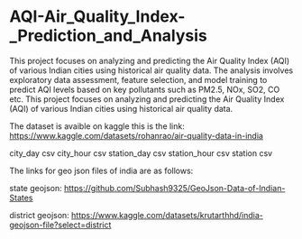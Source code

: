 # AQI-Air_Quality_Index-_Prediction_and_Analysis
This project focuses on analyzing and predicting the Air Quality Index (AQI) of various Indian cities using historical air quality data. The analysis involves exploratory data assessment, feature selection, and model training to predict AQI levels based on key pollutants such as PM2.5, NOx, SO2, CO etc. 
This project focuses on analyzing and predicting the Air Quality Index (AQI) of various Indian cities using historical air quality data.

The dataset is avaible on kaggle this is the link: https://www.kaggle.com/datasets/rohanrao/air-quality-data-in-india

city_day csv
city_hour csv
station_day csv
station_hour csv
station csv

The links for geo json files of india are as follows:

state geojson: https://github.com/Subhash9325/GeoJson-Data-of-Indian-States

district geojson: https://www.kaggle.com/datasets/krutarthhd/india-geojson-file?select=district
